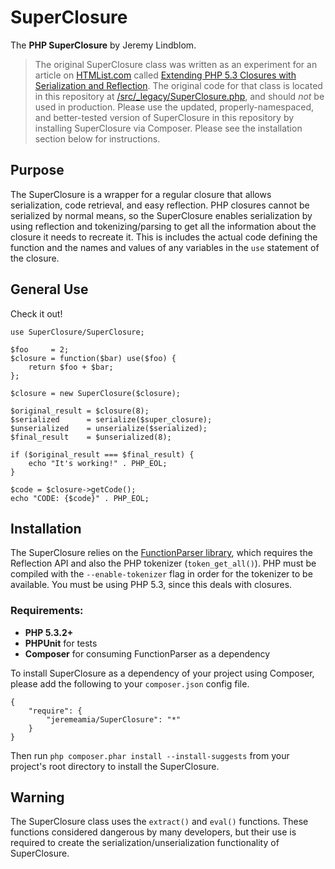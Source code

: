 # SuperClosure

The **PHP SuperClosure** by Jeremy Lindblom.

> The original SuperClosure class was written as an experiment for an article on [HTMList.com][htmlist] called
[Extending PHP 5.3 Closures with Serialization and Reflection][article]. The original code for that class is located in
this repository at [/src/_legacy/SuperClosure.php][legacy], and should *not* be used in production. Please use the
updated, properly-namespaced, and better-tested version of SuperClosure in this repository by installing SuperClosure via
Composer. Please see the installation section below for instructions.

## Purpose

The SuperClosure is a wrapper for a regular closure that allows serialization, code retrieval, and easy reflection. 
PHP closures cannot be serialized by normal means, so the SuperClosure enables serialization by using reflection and
tokenizing/parsing to get all the information about the closure it needs to recreate it. This is includes the actual
code defining the function and the names and values of any variables in the `use` statement of the closure.

## General Use

Check it out!

	use SuperClosure/SuperClosure;

	$foo     = 2;
	$closure = function($bar) use($foo) {
	    return $foo + $bar;
	};

	$closure = new SuperClosure($closure);

	$original_result = $closure(8);
	$serialized      = serialize($super_closure);
	$unserialized    = unserialize($serialized);
	$final_result    = $unserialized(8);

	if ($original_result === $final_result) {
		echo "It's working!" . PHP_EOL;
	}

	$code = $closure->getCode();
	echo "CODE: {$code}" . PHP_EOL;

## Installation

The SuperClosure relies on the [FunctionParser library][parser], which requires the Reflection API and also the PHP 
tokenizer (`token_get_all()`). PHP must be compiled with the `--enable-tokenizer` flag in order for the tokenizer to be
available. You must be using PHP 5.3, since this deals with closures.

### Requirements:

- **PHP 5.3.2+**
- **PHPUnit** for tests
- **Composer** for consuming FunctionParser as a dependency

To install SuperClosure as a dependency of your project using Composer, please add the following to your
`composer.json` config file.

    {
        "require": {
            "jeremeamia/SuperClosure": "*"
        }
    }

Then run `php composer.phar install --install-suggests` from your project's root directory to install the SuperClosure.

## Warning

The SuperClosure class uses the `extract()` and `eval()` functions. These functions considered dangerous by many
developers, but their use is required to create the serialization/unserialization functionality of SuperClosure.



[htmlist]: http://htmlist.com
[article]: http://www.htmlist.com/development/extending-php-5-3-closures-with-serialization-and-reflection/
[legacy]:  https://github.com/jeremeamia/super_closure/blob/master/src/_legacy/SuperClosure.php
[parser]:  https://github.com/jeremeamia/FunctionParser
